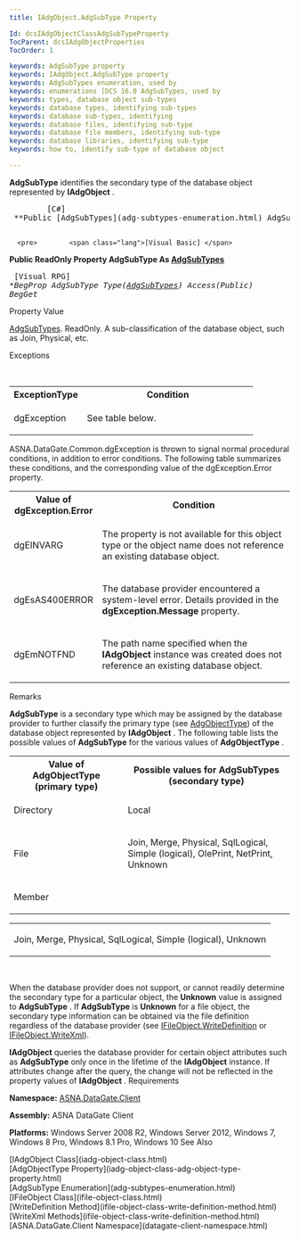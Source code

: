 ```yaml
---
title: IAdgObject.AdgSubType Property

Id: dcsIAdgObjectClassAdgSubTypeProperty
TocParent: dcsIAdgObjectProperties
TocOrder: 1

keywords: AdgSubType property
keywords: IAdgObject.AdgSubType property
keywords: AdgSubTypes enumeration, used by
keywords: enumerations [DCS 16.0 AdgSubTypes, used by
keywords: types, database object sub-types
keywords: database types, identifying sub-types
keywords: database sub-types, identifying
keywords: database files, identifying sub-type
keywords: database file members, identifying sub-type
keywords: database libraries, identifying sub-type
keywords: how to, identify sub-type of database object

---
```


**AdgSubType** identifies the secondary type of the database object represented by **IAdgObject** . 
<pre>        <span class="lang">[C#]</span>
 **Public [AdgSubTypes](adg-subtypes-enumeration.html) AdgSubType { get; }** 
      </pre>
      <pre>        <span class="lang">[Visual Basic] </span>
 **Public ReadOnly Property AdgSubType As [AdgSubTypes](adg-subtypes-enumeration.html)** 
      </pre>
      <pre class="prettyprint">        <span class="lang">[Visual RPG]</span>
 **BegProp AdgSubType Type([AdgSubTypes](adg-subtypes-enumeration.html)) Access(*Public) 
     BegGet** 
      </pre>

Property Value <p> [AdgSubTypes](adg-subtypes-enumeration.html). ReadOnly. A sub-classification of the database object, such as Join, Physical, etc. 
<br />

Exceptions

<br />

<table class="dtTABLE" id="Table3" cellspacing="0">
          <colgroup span="1">
            <col align="middles" span="1" valign="top" width="30%" style="FONT-WEIGHT: bold" />
            <col span="1" width="70%" />
          </colgroup>
          <tr>
            <th colspan="1" rowspan="1">
							ExceptionType</th>
            <th colspan="1" rowspan="1">
							Condition</th>
          </tr>
          <tr>
            <td colspan="1" rowspan="1">

dgException
</td>
            <td colspan="1" rowspan="1">

See table below.
</td>
          </tr>
</table>

ASNA.DataGate.Common.dgException is thrown to signal normal procedural conditions, in addition to error conditions. The following table summarizes these conditions, and the corresponding value of the <span>dgException.Error</span> property.
<br />

<table class="dtTABLE" id="Table2" cellspacing="0">
          <colgroup span="1">
            <col span="1" width="20%" style="FONT-WEIGHT: bold" />
            <col span="1" width="70%" />
          </colgroup>
          <tr>
            <th colspan="1" rowspan="1">
							Value of dgException.Error</th>
            <th colspan="1" rowspan="1">
							Condition
						</th>
          </tr>
          <tr>
            <td colspan="1" rowspan="1">

dgEINVARG
</td>
            <td colspan="1" rowspan="1">

The property is not available for this object type or the object name does not reference an existing database object.
</td>
          </tr>
          <tr>
            <td colspan="1" rowspan="1">

dgEsAS400ERROR
</td>
            <td colspan="1" rowspan="1">

The database provider encountered a system-level error. Details provided in the **dgException.Message** property.
</td>
          </tr>
          <tr>
            <td colspan="1" rowspan="1">

dgEmNOTFND
</td>
            <td colspan="1" rowspan="1">

The path name specified when the **IAdgObject** instance was created does not reference an existing database object.
</td>
          </tr>
</table>

Remarks

**AdgSubType** is a secondary type which may be assigned by the database provider to further classify the primary type (see [ AdgObjectType](iadg-object-class-adg-object-type-property.html)) of the database object represented by **IAdgObject** . The following table lists the possible values of **AdgSubType** for the various values of **AdgObjectType** .
<br />

<table class="dtTABLE" id="Table4" style="border-spacing: 0px; x-cell-content-align: Top" cellspacing="0" x-use-null-cells="x-use-null-cells">
          <tr>
            <th colspan="1" rowspan="1">
							Value of AdgObjectType (primary type)
						</th>
            <th colspan="1" rowspan="1">
							Possible values for AdgSubTypes<br />
							 (secondary type)
						</th>
          </tr>
          <tr>
            <td colspan="1" rowspan="1">

Directory
</td>
            <td colspan="1" rowspan="1">

Local
</td>
          </tr>
          <tr>
            <td colspan="1" rowspan="1">

File
</td>
            <td colspan="1" rowspan="1">

Join, Merge, Physical, SqlLogical, Simple (logical), OlePrint, NetPrint, Unknown
</td>
          </tr>
          <tr>
            <td colspan="1" rowspan="1">

Member
</td>
          </tr>
</table>

<table> <tbody> <tr> <td colspan="1" rowspan="1"> <p>Join, Merge, Physical, SqlLogical, Simple (logical), Unknown
</td>
            </tr>
          </tbody>
</table>

<br />

When the database provider does not support, or cannot readily determine the secondary type for a particular object, the **Unknown** value is assigned to **AdgSubType** . If **AdgSubType** is **Unknown** for a file object, the secondary type information can be obtained via the file definition regardless of the database provider (see [ IFileObject.WriteDefinition](ifile-object-class-write-definition-method.html) or [ IFileObject.WriteXml](ifile-object-class-write-definition-method.html)).

**IAdgObject** queries the database provider for certain object attributes such as **AdgSubType** only once in the lifetime of the **IAdgObject** instance. If attributes change after the query, the change will not be reflected in the property values of **IAdgObject** .
Requirements

**Namespace:** [ASNA.DataGate.Client](datagate-client-namespace.html) 

**Assembly:** ASNA DataGate Client

**Platforms:** Windows Server 2008 R2, Windows Server 2012, Windows 7, Windows 8 Pro, Windows 8.1 Pro, Windows 10
See Also

<dl />
      [IAdgObject Class](iadg-object-class.html)
      <br />
      [AdgObjectType Property](iadg-object-class-adg-object-type-property.html)
      <br />
      [AdgSubType Enumeration](adg-subtypes-enumeration.html)
      <br />
      [IFileObject Class](ifile-object-class.html)
      <br />
      [WriteDefinition Method](ifile-object-class-write-definition-method.html)
      <br />
      [WriteXml Methods](ifile-object-class-write-definition-method.html)
      <br />
      [ASNA.DataGate.Client Namespace](datagate-client-namespace.html)

